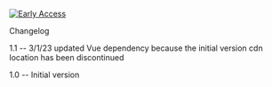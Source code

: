
[![Early Access](https://img.shields.io/badge/Pantheon-Early_Access-yellow?logo=pantheon&color=FFDC28)](https://pantheon.io/docs/oss-support-levels#early-access)



Changelog

1.1 -- 3/1/23 updated Vue dependency because the initial version cdn location has been discontinued

1.0 -- Initial version
